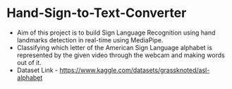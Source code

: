 # Hand-Sign-to-Text-Converter

* Aim of this project is to build Sign Language Recognition using hand landmarks detection in real-time using MediaPipe.
* Classifying which letter of the American Sign Language alphabet is represented by the given video through the webcam and making words out of it.
* Dataset Link - https://www.kaggle.com/datasets/grassknoted/asl-alphabet
